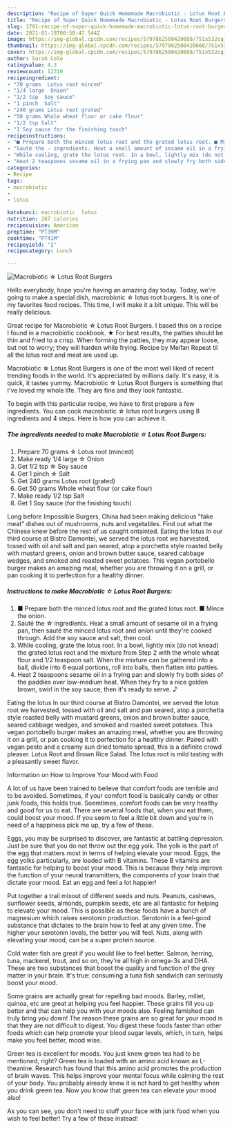 ```yaml
---
description: "Recipe of Super Quick Homemade Macrobiotic ☆ Lotus Root Burgers"
title: "Recipe of Super Quick Homemade Macrobiotic ☆ Lotus Root Burgers"
slug: 1791-recipe-of-super-quick-homemade-macrobiotic-lotus-root-burgers
date: 2021-01-18T00:58:47.544Z
image: https://img-global.cpcdn.com/recipes/5797862580420608/751x532cq70/macrobiotic-☆-lotus-root-burgers-recipe-main-photo.jpg
thumbnail: https://img-global.cpcdn.com/recipes/5797862580420608/751x532cq70/macrobiotic-☆-lotus-root-burgers-recipe-main-photo.jpg
cover: https://img-global.cpcdn.com/recipes/5797862580420608/751x532cq70/macrobiotic-☆-lotus-root-burgers-recipe-main-photo.jpg
author: Sarah Cole
ratingvalue: 4.3
reviewcount: 12310
recipeingredient:
- "70 grams  Lotus root minced"
- "1/4 large  Onion"
- "1/2 tsp  Soy sauce"
- "1 pinch  Salt"
- "240 grams Lotus root grated"
- "50 grams Whole wheat flour or cake flour"
- "1/2 tsp Salt"
- "1 Soy sauce for the finishing touch"
recipeinstructions:
- "■ Prepare both the minced lotus root and the grated lotus root. ■ Mince the onion."
- "Sauté the ☆ ingredients. Heat a small amount of sesame oil in a frying pan, then sauté the minced lotus root and onion until they&#39;re cooked through. Add the soy sauce and salt, then cool."
- "While cooling, grate the lotus root. In a bowl, lightly mix (do not knead) the grated lotus root and the mixture from Step 2 with the whole wheat flour and 1/2 teaspoon salt. When the mixture can be gathered into a ball, divide into 6 equal portions, roll into balls, then flatten into patties."
- "Heat 2 teaspoons sesame oil in a frying pan and slowly fry both sides of the paddies over low-medium heat. When they fry to a nice golden brown, swirl in the soy sauce, then it&#39;s ready to serve. ♪"
categories:
- Recipe
tags:
- macrobiotic
- 
- lotus

katakunci: macrobiotic  lotus 
nutrition: 267 calories
recipecuisine: American
preptime: "PT39M"
cooktime: "PT41M"
recipeyield: "2"
recipecategory: Lunch

---
```



![Macrobiotic ☆ Lotus Root Burgers](https://img-global.cpcdn.com/recipes/5797862580420608/751x532cq70/macrobiotic-☆-lotus-root-burgers-recipe-main-photo.jpg)

Hello everybody, hope you're having an amazing day today. Today, we're going to make a special dish, macrobiotic ☆ lotus root burgers. It is one of my favorites food recipes. This time, I will make it a bit unique. This will be really delicious.

Great recipe for Macrobiotic ☆ Lotus Root Burgers. I based this on a recipe I found in a macrobiotic cookbook. ★ For best results, the patties should be thin and fried to a crisp. When forming the patties, they may appear loose, but not to worry; they will harden while frying. Recipe by Meifan Repeat til all the lotus root and meat are used up.

Macrobiotic ☆ Lotus Root Burgers is one of the most well liked of recent trending foods in the world. It's appreciated by millions daily. It's easy, it is quick, it tastes yummy. Macrobiotic ☆ Lotus Root Burgers is something that I've loved my whole life. They are fine and they look fantastic.


To begin with this particular recipe, we have to first prepare a few ingredients. You can cook macrobiotic ☆ lotus root burgers using 8 ingredients and 4 steps. Here is how you can achieve it.

<!--inarticleads1-->

##### The ingredients needed to make Macrobiotic ☆ Lotus Root Burgers:

1. Prepare 70 grams ☆ Lotus root (minced)
1. Make ready 1/4 large ☆ Onion
1. Get 1/2 tsp ☆ Soy sauce
1. Get 1 pinch ☆ Salt
1. Get 240 grams Lotus root (grated)
1. Get 50 grams Whole wheat flour (or cake flour)
1. Make ready 1/2 tsp Salt
1. Get 1 Soy sauce (for the finishing touch)


Long before Impossible Burgers, China had been making delicious &#34;fake meat&#34; dishes out of mushrooms, nuts and vegetables. Find out what the Chinese knew before the rest of us caught ontainted. Eating the lotus In our third course at Bistro Damontei, we served the lotus root we harvested, tossed with oil and salt and pan seared, atop a porchetta style roasted belly with mustard greens, onion and brown butter sauce, seared cabbage wedges, and smoked and roasted sweet potatoes. This vegan portobello burger makes an amazing meal, whether you are throwing it on a grill, or pan cooking it to perfection for a healthy dinner. 

<!--inarticleads2-->

##### Instructions to make Macrobiotic ☆ Lotus Root Burgers:

1. ■ Prepare both the minced lotus root and the grated lotus root. ■ Mince the onion.
1. Sauté the ☆ ingredients. Heat a small amount of sesame oil in a frying pan, then sauté the minced lotus root and onion until they&#39;re cooked through. Add the soy sauce and salt, then cool.
1. While cooling, grate the lotus root. In a bowl, lightly mix (do not knead) the grated lotus root and the mixture from Step 2 with the whole wheat flour and 1/2 teaspoon salt. When the mixture can be gathered into a ball, divide into 6 equal portions, roll into balls, then flatten into patties.
1. Heat 2 teaspoons sesame oil in a frying pan and slowly fry both sides of the paddies over low-medium heat. When they fry to a nice golden brown, swirl in the soy sauce, then it&#39;s ready to serve. ♪


Eating the lotus In our third course at Bistro Damontei, we served the lotus root we harvested, tossed with oil and salt and pan seared, atop a porchetta style roasted belly with mustard greens, onion and brown butter sauce, seared cabbage wedges, and smoked and roasted sweet potatoes. This vegan portobello burger makes an amazing meal, whether you are throwing it on a grill, or pan cooking it to perfection for a healthy dinner. Paired with vegan pesto and a creamy sun dried tomato spread, this is a definite crowd pleaser. Lotus Root and Brown Rice Salad. The lotus root is mild tasting with a pleasantly sweet flavor. 

Information on How to Improve Your Mood with Food


A lot of us have been trained to believe that comfort foods are terrible and to be avoided. Sometimes, if your comfort food is basically candy or other junk foods, this holds true. Soemtimes, comfort foods can be very healthy and good for us to eat. There are several foods that, when you eat them, could boost your mood. If you seem to feel a little bit down and you're in need of a happiness pick me up, try a few of these.

Eggs, you may be surprised to discover, are fantastic at battling depression. Just be sure that you do not throw out the egg yolk. The yolk is the part of the egg that matters most in terms of helping elevate your mood. Eggs, the egg yolks particularly, are loaded with B vitamins. These B vitamins are fantastic for helping to boost your mood. This is because they help improve the function of your neural transmitters, the components of your brain that dictate your mood. Eat an egg and feel a lot happier!

Put together a trail mixout of different seeds and nuts. Peanuts, cashews, sunflower seeds, almonds, pumpkin seeds, etc are all fantastic for helping to elevate your mood. This is possible as these foods have a bunch of magnesium which raises serotonin production. Serotonin is a feel-good substance that dictates to the brain how to feel at any given time. The higher your serotonin levels, the better you will feel. Nuts, along with elevating your mood, can be a super protein source.

Cold water fish are great if you would like to feel better. Salmon, herring, tuna, mackerel, trout, and so on, they're all high in omega-3s and DHA. These are two substances that boost the quality and function of the grey matter in your brain. It's true: consuming a tuna fish sandwich can seriously boost your mood. 

Some grains are actually great for repelling bad moods. Barley, millet, quinoa, etc are great at helping you feel happier. These grains fill you up better and that can help you with your moods also. Feeling famished can truly bring you down! The reason these grains are so great for your mood is that they are not difficult to digest. You digest these foods faster than other foods which can help promote your blood sugar levels, which, in turn, helps make you feel better, mood wise.

Green tea is excellent for moods. You just knew green tea had to be mentioned, right? Green tea is loaded with an amino acid known as L-theanine. Research has found that this amino acid promotes the production of brain waves. This helps improve your mental focus while calming the rest of your body. You probably already knew it is not hard to get healthy when you drink green tea. Now you know that green tea can elevate your mood also!

As you can see, you don't need to stuff your face with junk food when you wish to feel better! Try a few of these instead!

